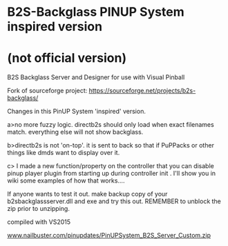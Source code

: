 # B2S-Backglass PINUP System inspired version
# (not official version)
B2S Backglass Server and Designer for use with Visual Pinball


Fork of sourceforge project:  https://sourceforge.net/projects/b2s-backglass/

Changes in this PinUP System 'inspired' version.

a>no more fuzzy logic. directb2s should only load when exact filenames match. everything else will not show backglass.

b>directb2s is not 'on-top'. it is sent to back so that if PuPPacks or other things like dmds want to display over it.

c> I made a new function/property on the controller that you can disable pinup player plugin from starting up during controller init . I'll show you in wiki some examples of how that works....

If anyone wants to test it out. make backup copy of your b2sbackglassserver.dll and exe and try this out. REMEMBER to unblock the zip prior to unzipping.

compiled with VS2015

www.nailbuster.com/pinupdates/PinUPSystem_B2S_Server_Custom.zip
